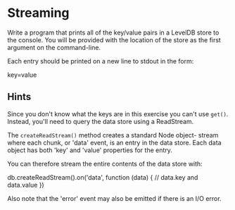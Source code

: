# Streaming

Write a program that prints all of the key/value pairs in a LevelDB
store to the console. You will be provided with the location of the
store as the first argument on the command-line.

Each entry should be printed on a new line to stdout in the form:

key=value


## Hints

Since you don't know what the keys are in this exercise you can't
use `get()`. Instead, you'll need to query the data store using
a ReadStream.

The `createReadStream()` method creates a standard Node object-
stream where each chunk, or 'data' event, is an entry in the data
store. Each data object has both 'key' and 'value' properties for
the entry.

You can therefore stream the entire contents of the data store with:

  db.createReadStream().on('data', function (data) {
    // data.key and data.value
  })

Also note that the 'error' event may also be emitted if there is an
I/O error.
